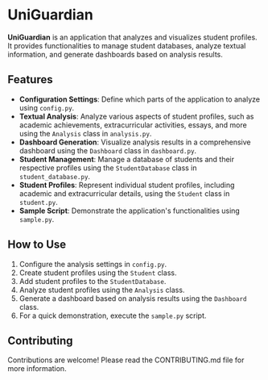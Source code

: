 
# UniGuardian

**UniGuardian** is an application that analyzes and visualizes student profiles. It provides functionalities to manage student databases, analyze textual information, and generate dashboards based on analysis results.

## Features

- **Configuration Settings**: Define which parts of the application to analyze using `config.py`.
- **Textual Analysis**: Analyze various aspects of student profiles, such as academic achievements, extracurricular activities, essays, and more using the `Analysis` class in `analysis.py`.
- **Dashboard Generation**: Visualize analysis results in a comprehensive dashboard using the `Dashboard` class in `dashboard.py`.
- **Student Management**: Manage a database of students and their respective profiles using the `StudentDatabase` class in `student_database.py`.
- **Student Profiles**: Represent individual student profiles, including academic and extracurricular details, using the `Student` class in `student.py`.
- **Sample Script**: Demonstrate the application's functionalities using `sample.py`.

## How to Use

1. Configure the analysis settings in `config.py`.
2. Create student profiles using the `Student` class.
3. Add student profiles to the `StudentDatabase`.
4. Analyze student profiles using the `Analysis` class.
5. Generate a dashboard based on analysis results using the `Dashboard` class.
6. For a quick demonstration, execute the `sample.py` script.

## Contributing

Contributions are welcome! Please read the CONTRIBUTING.md file for more information.
